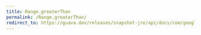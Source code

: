 ```yaml
---
title: Range.greaterThan
permalink: /Range.greaterThan/
redirect_to: https://guava.dev/releases/snapshot-jre/api/docs/com/google/common/collect/Range.html#greaterThan-C-
---
```

